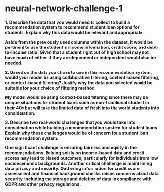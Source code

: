 # neural-network-challenge-1

**1. Describe the data that you would need to collect to build a recommendation system to recommend student loan options for students. Explain why this data would be relevant and appropriate.**

**Aside from the previously used columns within the dataset, it would be pertinent to use the student's income information, credit score, and debt-to-income ratio.  Given that a student right out of high school may not have much of either, if they are dependent or independent would also be needed.**

**2. Based on the data you chose to use in this recommendation system, would your model be using collaborative filtering, content-based filtering, or context-based filtering? Justify why the data you selected would be suitable for your choice of filtering method.**

**My model would be using context-based filtering since there may be unique situations for student loans such as non-traditional student in their 40s but will take the limited data of fresh into the world students into consideration.**

**3. Describe two real-world challenges that you would take into consideration while building a recommendation system for student loans. Explain why these challenges would be of concern for a student loan recommendation system.**

**One significant challenge is ensuring fairness and equity in the recommendations. Relying solely on income-based data and credit scores may lead to biased outcomes, particularly for individuals from low socioeconomic backgrounds. Another critical challenge is maintaining data privacy and security. Gathering information for credit score assessment and financial background checks raises concerns about data security, including the storage and deletion of data in compliance with GDPR and other privacy regulations.**